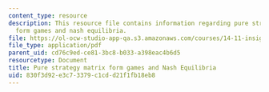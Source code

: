 ```yaml
---
content_type: resource
description: This resource file contains information regarding pure strategy matrix
  form games and nash equilibria.
file: https://ol-ocw-studio-app-qa.s3.amazonaws.com/courses/14-11-insights-from-game-theory-into-social-behavior-fall-2013/830f3d92e3c73379c1cdd21f1fb18eb8_MIT14_11F13_Pure_strategy.pdf
file_type: application/pdf
parent_uid: cd76c9ed-ce81-3bc8-b033-a398eac4b6d5
resourcetype: Document
title: Pure strategy matrix form games and Nash Equilibria
uid: 830f3d92-e3c7-3379-c1cd-d21f1fb18eb8
---
```

